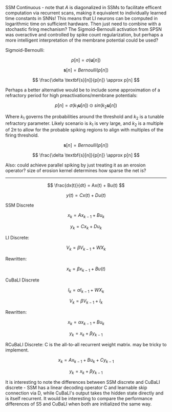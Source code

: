SSM Continuous - note that $A$ is diagonalized in SSMs to facilitate efficent computation via recurrent scans, making it equivalent to individually learned time constants in SNNs! This means that LI neurons can be computed in logarithmic time on sufficient hardware. Then just need to combine with a stochastic firing mechanism? The Sigmoid-Bernoulli activation from SPSN was overactive and controlled by spike count regularization, but perhaps a more intelligent interpretation of the membrane potential could be used?

Sigmoid-Bernoulli:

$$
p[n] = \sigma(\textbf{u}[n])
$$

$$
\textbf{s}[n] = Bernoulli(p[n])
$$

$$
\frac{\delta \textbf{s}[n]}{p[n]} \approx p[n]
$$

Perhaps a better alternative would be to include some approximation of a refractory period for high preactivations/membrane potentials:


$$
p[n] = \sigma(k_1\textbf{u}[n]) \odot sin(k_2\textbf{u}[n])
$$

Where $k_1$ governs the probabilities around the threshold and $k_2$  is a tunable refractory parameter. Likely scenario is $k_1$ is very large, and $k_2$ is a multiple of $2\pi$ to allow for the probable spiking regions to align with multiples of the firing threshold.

$$
\textbf{s}[n] = Bernoulli(p[n])
$$

$$
\frac{\delta \textbf{s}[n]}{p[n]} \approx p[n]
$$


Also:
could achieve parallel spiking by just treating it as an erosion operator? size of erosion kernel determines how sparse the net is?

---------------------------------------------------------------------------------------------------------------------------------------------------------------

$$
\frac{dx(t)}{dt} = Ax(t) + Bu(t)
$$

$$
y(t) = Cx(t) + Du(t)
$$

SSM Discrete

$$
x_k = Ax_{k-1} + Bu_k
$$

$$
y_k = Cx_k + Du_k
$$

LI Discrete:

$$
    V_k = \beta V_{k-1} + WX_k
$$

Rewritten:

$$
x_k = \beta x_{k-1} + Bu(t)
$$

CuBaLI Discrete

$$
I_k = \alpha I_{k-1} + WX_k
$$

$$
V_k = \beta V_{k-1} + I_k
$$

Rewritten:

$$
x_k = \alpha x_{k-1} + Bu_k
$$

$$
y_k = x_k + \beta y_{k-1}
$$

RCuBaLI Discrete: C is the all-to-all recurrent weight matrix. may be tricky to implement.

$$
x_k = Ax_{k-1} + Bu_k + Cy_{k-1}
$$

$$
y_k = x_k + \beta y_{k-1}
$$


It is interesting to note the differences between SSM discrete and CuBaLI discrete - SSM has a linear decoding operator C and learnable skip connection via D, while CuBaLI's output takes the hidden state directly and is itself recurrent. It would be interesting to compare the performance differences of S5 and CuBaLI when both are initialized the same way.
